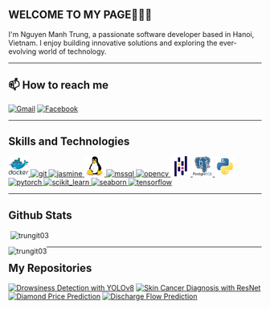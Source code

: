 ## WELCOME TO MY PAGE👋👋👋
I'm Nguyen Manh Trung, a passionate software developer based in Hanoi, Vietnam. I enjoy building innovative solutions and exploring the ever-evolving world of technology.
<hr>

## 📫 How to reach me
[![Gmail](https://img.shields.io/badge/Gmail-D14836?style=for-the-badge&logo=gmail&logoColor=white)](mailto:nmt2811203@gmail.com) [![Facebook](https://img.shields.io/badge/Facebook-1877F2?style=for-the-badge&logo=facebook&logoColor=white)](https://www.facebook.com/trung.nguyenmanh.501)

<hr>

## Skills and Technologies
<p align="left"> <a href="https://www.docker.com/" target="_blank" rel="noreferrer"> <img src="https://raw.githubusercontent.com/devicons/devicon/master/icons/docker/docker-original-wordmark.svg" alt="docker" width="40" height="40"/> </a> <a href="https://git-scm.com/" target="_blank" rel="noreferrer"> <img src="https://www.vectorlogo.zone/logos/git-scm/git-scm-icon.svg" alt="git" width="40" height="40"/> </a> <a href="https://jasmine.github.io/" target="_blank" rel="noreferrer"> <img src="https://www.vectorlogo.zone/logos/jasmine/jasmine-icon.svg" alt="jasmine" width="40" height="40"/> </a> <a href="https://www.linux.org/" target="_blank" rel="noreferrer"> <img src="https://raw.githubusercontent.com/devicons/devicon/master/icons/linux/linux-original.svg" alt="linux" width="40" height="40"/> </a> <a href="https://www.microsoft.com/en-us/sql-server" target="_blank" rel="noreferrer"> <img src="https://www.svgrepo.com/show/303229/microsoft-sql-server-logo.svg" alt="mssql" width="40" height="40"/> </a> <a href="https://opencv.org/" target="_blank" rel="noreferrer"> <img src="https://www.vectorlogo.zone/logos/opencv/opencv-icon.svg" alt="opencv" width="40" height="40"/> </a> <a href="https://pandas.pydata.org/" target="_blank" rel="noreferrer"> <img src="https://raw.githubusercontent.com/devicons/devicon/2ae2a900d2f041da66e950e4d48052658d850630/icons/pandas/pandas-original.svg" alt="pandas" width="40" height="40"/> </a> <a href="https://www.postgresql.org" target="_blank" rel="noreferrer"> <img src="https://raw.githubusercontent.com/devicons/devicon/master/icons/postgresql/postgresql-original-wordmark.svg" alt="postgresql" width="40" height="40"/> </a> <a href="https://www.python.org" target="_blank" rel="noreferrer"> <img src="https://raw.githubusercontent.com/devicons/devicon/master/icons/python/python-original.svg" alt="python" width="40" height="40"/> </a> <a href="https://pytorch.org/" target="_blank" rel="noreferrer"> <img src="https://www.vectorlogo.zone/logos/pytorch/pytorch-icon.svg" alt="pytorch" width="40" height="40"/> </a> <a href="https://scikit-learn.org/" target="_blank" rel="noreferrer"> <img src="https://upload.wikimedia.org/wikipedia/commons/0/05/Scikit_learn_logo_small.svg" alt="scikit_learn" width="40" height="40"/> </a> <a href="https://seaborn.pydata.org/" target="_blank" rel="noreferrer"> <img src="https://seaborn.pydata.org/_images/logo-mark-lightbg.svg" alt="seaborn" width="40" height="40"/> </a> <a href="https://www.tensorflow.org" target="_blank" rel="noreferrer"> <img src="https://www.vectorlogo.zone/logos/tensorflow/tensorflow-icon.svg" alt="tensorflow" width="40" height="40"/> </a> </p>

<hr>

## Github Stats
<p>&nbsp;<img align="center" src="https://github-readme-stats.vercel.app/api?username=trungit03&show_icons=true&locale=en" alt="trungit03" /></p>

<p><img align="left" src="https://github-readme-stats.vercel.app/api/top-langs?username=trungit03&show_icons=true&locale=en&layout=compact" alt="trungit03" /></p>

<hr>

## My Repositories

[![Drowsiness Detection with YOLOv8](https://github-readme-stats.vercel.app/api/pin/?username=trungit03&repo=Drowsiness-Detection-Yolov8&theme=dark)](https://github.com/trungit03/Drowsiness-Detection-Yolov8)
[![Skin Cancer Diagnosis with ResNet](https://github-readme-stats.vercel.app/api/pin/?username=trungit03&repo=Skin-Cancer-Diagnosis-Resnet&theme=dark)](https://github.com/trungit03/Skin-Cancer-Diagnosis-Resnet)
[![Diamond Price Prediction](https://github-readme-stats.vercel.app/api/pin/?username=trungit03&repo=Diamond-Price-Prediction&theme=dark)](https://github.com/trungit03/Diamond-Price-Prediction)
[![Discharge Flow Prediction](https://github-readme-stats.vercel.app/api/pin/?username=trungit03&repo=Discharge_Flow_Prediction&theme=dark)](https://github.com/trungit03/Discharge_Flow_Prediction)
<!--
**trungit03/trungit03** is a ✨ _special_ ✨ repository because its `README.md` (this file) appears on your GitHub profile.

Here are some ideas to get you started:

- 🔭 I’m currently working on ...
- 🌱 I’m currently learning ...
- 👯 I’m looking to collaborate on ...
- 🤔 I’m looking for help with ...
- 💬 Ask me about ...
- 📫 How to reach me: ...
- 😄 Pronouns: ...
- ⚡ Fun fact: ...
-->
